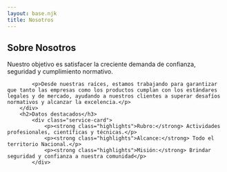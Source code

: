 ```yaml
---
layout: base.njk
title: Nosotros
---
```


<section class="aboutus">
    <h2>Sobre Nosotros</h2>
        <div class="about-content service-card">
            <p>Nuestro objetivo es satisfacer la creciente demanda de confianza, seguridad y cumplimiento normativo.</p>

            <p>Desde nuestras raíces, estamos trabajando para garantizar que tanto las empresas como los productos cumplan con los estándares legales y de mercado, ayudando a nuestros clientes a superar desafíos normativos y alcanzar la excelencia.</p>
        </div>
        <h2>Datos destacados</h3>
            <div class="service-card">
                <p><strong class="highlights">Rubro:</strong> Actividades profesionales, científicas y técnicas.</p>
                <p><strong class="highlights">Alcance:</strong> Todo el territorio Nacional.</p>
                <p><strong class="highlights">Misión:</strong> Brindar seguridad y confianza a nuestra comunidad</p>
            </div>
</section>